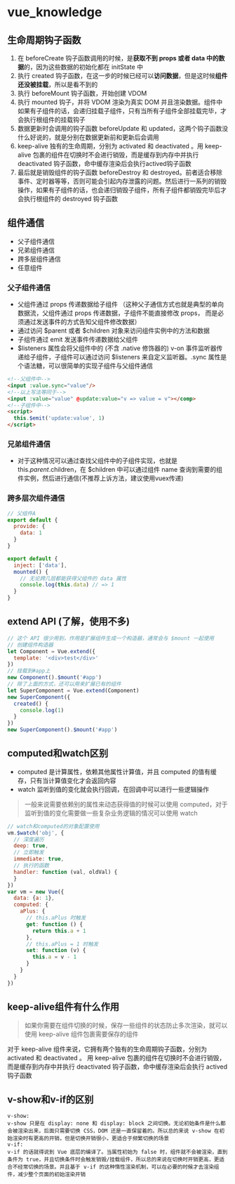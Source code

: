 # vue_knowledge

## 生命周期钩子函数

1. 在 beforeCreate 钩子函数调用的时候，是**获取不到 props 或者 data 中的数据**的，因为这些数据的初始化都在 initState 中
2. 执行 created 钩子函数，在这一步的时候已经可以**访问数据**，但是这时候**组件还没被挂载**，所以是看不到的
3. 执行 beforeMount 钩子函数，开始创建 VDOM
4. 执行 mounted 钩子，并将 VDOM 渲染为真实 DOM 并且渲染数据。组件中如果有子组件的话，会递归挂载子组件，只有当所有子组件全部挂载完毕，才会执行根组件的挂载钩子
5. 数据更新时会调用的钩子函数 beforeUpdate 和 updated，这两个钩子函数没什么好说的，就是分别在数据更新前和更新后会调用
6. keep-alive 独有的生命周期，分别为 activated 和 deactivated 。用 keep-alive 包裹的组件在切换时不会进行销毁，而是缓存到内存中并执行 deactivated
   钩子函数，命中缓存渲染后会执行actived钩子函数
7. 最后就是销毁组件的钩子函数 beforeDestroy 和
   destroyed。前者适合移除事件、定时器等等，否则可能会引起内存泄露的问题。然后进行一系列的销毁操作，如果有子组件的话，也会递归销毁子组件，所有子组件都销毁完毕后才会执行根组件的 destroyed 钩子函数

## 组件通信

+ 父子组件通信
+ 兄弟组件通信
+ 跨多层组件通信
+ 任意组件

### 父子组件通信

+ 父组件通过 props 传递数据给子组件 （这种父子通信方式也就是典型的单向数据流，父组件通过 props 传递数据，子组件不能直接修改 props， 而是必须通过发送事件的方式告知父组件修改数据）
+ 通过访问 $parent 或者 $children 对象来访问组件实例中的方法和数据
+ 子组件通过 emit 发送事件传递数据给父组件
+ $listeners 属性会将父组件中的 (不含 .native 修饰器的) v-on 事件监听器传递给子组件，子组件可以通过访问 $listeners 来自定义监听器。.sync 属性是个语法糖，可以很简单的实现子组件与父组件通信

```html
<!--父组件中-->
<input :value.sync="value"/>
<!--以上写法等同于-->
<input :value="value" @update:value="v => value = v"></comp>
<!--子组件中-->
<script>
  this.$emit('update:value', 1)
</script>
```

### 兄弟组件通信

+ 对于这种情况可以通过查找父组件中的子组件实现，也就是 this.$parent.$children，在 $children 中可以通过组件 name 查询到需要的组件实例，然后进行通信(不推荐上诉方法，建议使用vuex传递)

### 跨多层次组件通信

```js
// 父组件A
export default {
  provide: {
    data: 1
  }
}

export default {
  inject: ['data'],
  mounted() {
    // 无论跨几层都能获得父组件的 data 属性
    console.log(this.data) // => 1
  }
}
```

## extend API (了解，使用不多)

```js
// 这个 API 很少用到，作用是扩展组件生成一个构造器，通常会与 $mount 一起使用
// 创建组件构造器
let Component = Vue.extend({
  template: '<div>test</div>'
})
// 挂载到#app上
new Component().$mount('#app')
// 除了上面的方式，还可以用来扩展已有的组件
let SuperComponent = Vue.extend(Component)
new SuperComponent({
  created() {
    console.log(1)
  }
})
new SuperComponent().$mount('#app')
```

## computed和watch区别

+ computed 是计算属性，依赖其他属性计算值，并且 computed 的值有缓存，只有当计算值变化才会返回内容
+ watch 监听到值的变化就会执行回调，在回调中可以进行一些逻辑操作

> 一般来说需要依赖别的属性来动态获得值的时候可以使用 computed，对于监听到值的变化需要做一些复杂业务逻辑的情况可以使用 watch

```js
// watch和computed的对象配置使用
vm.$watch('obj', {
  // 深度遍历
  deep: true,
  // 立即触发
  immediate: true,
  // 执行的函数
  handler: function (val, oldVal) {
  }
})
var vm = new Vue({
  data: {a: 1},
  computed: {
    aPlus: {
      // this.aPlus 时触发
      get: function () {
        return this.a + 1
      },
      // this.aPlus = 1 时触发
      set: function (v) {
        this.a = v - 1
      }
    }
  }
})
```

## keep-alive组件有什么作用

> 如果你需要在组件切换的时候，保存一些组件的状态防止多次渲染，就可以使用 keep-alive 组件包裹需要保存的组件

对于 keep-alive 组件来说，它拥有两个独有的生命周期钩子函数，分别为 activated 和 deactivated 。 用 keep-alive 包裹的组件在切换时不会进行销毁，而是缓存到内存中并执行 deactivated
钩子函数，命中缓存渲染后会执行 actived 钩子函数

## v-show和v-if的区别

```text
v-show:
v-show 只是在 display: none 和 display: block 之间切换。无论初始条件是什么都会被渲染出来，后面只需要切换 CSS，DOM 还是一直保留着的。所以总的来说 v-show 在初始渲染时有更高的开销，但是切换开销很小，更适合于频繁切换的场景
v-if:
v-if 的话就得说到 Vue 底层的编译了。当属性初始为 false 时，组件就不会被渲染，直到条件为 true，并且切换条件时会触发销毁/挂载组件，所以总的来说在切换时开销更高，更适合不经常切换的场景。并且基于 v-if 的这种惰性渲染机制，可以在必要的时候才去渲染组件，减少整个页面的初始渲染开销
```

